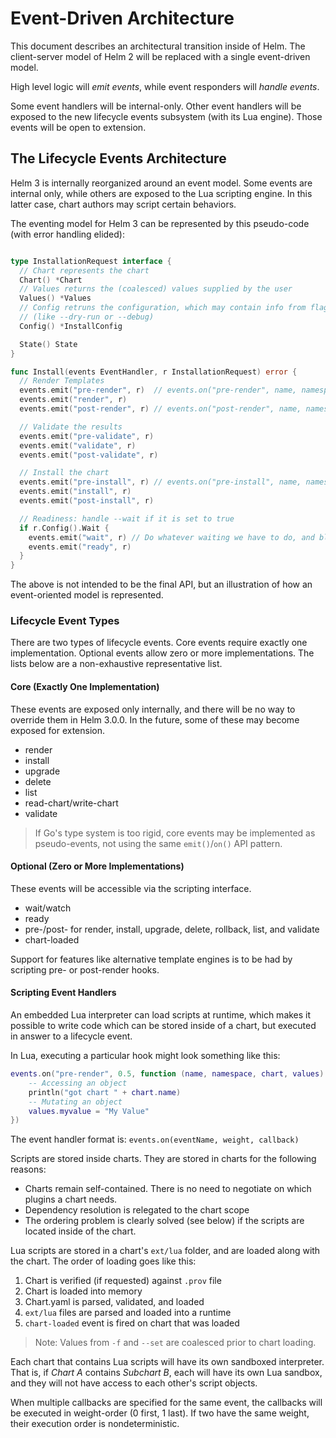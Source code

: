 # Event-Driven Architecture

This document describes an architectural transition inside of Helm. The client-server
model of Helm 2 will be replaced with a single event-driven model.

High level logic will _emit events_, while event responders will _handle events_.

Some event handlers will be internal-only. Other event handlers will be exposed
to the new lifecycle events subsystem (with its Lua engine). Those events will
be open to extension.

## The Lifecycle Events Architecture

Helm 3 is internally reorganized around an event model. Some events are
internal only, while others are exposed to the Lua scripting engine. In this
latter case, chart authors may script certain behaviors.

The eventing model for Helm 3 can be represented by this pseudo-code (with
error handling elided):

```go

type InstallationRequest interface {
  // Chart represents the chart
  Chart() *Chart
  // Values returns the (coalesced) values supplied by the user
  Values() *Values
  // Config retruns the configuration, which may contain info from flag parsing
  // (like --dry-run or --debug)
  Config() *InstallConfig

  State() State
}

func Install(events EventHandler, r InstallationRequest) error {
  // Render Templates
  events.emit("pre-render", r)  // events.on("pre-render", name, namespace, chart, values)
  events.emit("render", r)
  events.emit("post-render", r) // events.on("post-render", name, namespace, chart, values, manifest)

  // Validate the results
  events.emit("pre-validate", r)
  events.emit("validate", r)
  events.emit("post-validate", r)

  // Install the chart
  events.emit("pre-install", r) // events.on("pre-install", name, namespace, chart, values, manifest)
  events.emit("install", r)
  events.emit("post-install", r)

  // Readiness: handle --wait if it is set to true
  if r.Config().Wait {
    events.emit("wait", r) // Do whatever waiting we have to do, and block
    events.emit("ready", r)
  }
}
```

The above is not intended to be the final API, but an illustration of how an
event-oriented model is represented.

### Lifecycle Event Types

There are two types of lifecycle events. Core events require exactly one
implementation. Optional events allow zero or more implementations. The lists
below are a non-exhaustive representative list.

#### Core (Exactly One Implementation)

These events are exposed only internally, and there will be no way to override
them in Helm 3.0.0. In the future, some of these may become exposed for
extension.

- render
- install
- upgrade
- delete
- list
- read-chart/write-chart
- validate

> If Go's type system is too rigid, core events may be implemented as pseudo-events,
> not using the same `emit()`/`on()` API pattern.

#### Optional (Zero or More Implementations)

These events will be accessible via the scripting interface.

- wait/watch
- ready
- pre-/post- for render, install, upgrade, delete, rollback, list, and validate
- chart-loaded

Support for features like alternative template engines is to be had by
scripting pre- or post-render hooks.

#### Scripting Event Handlers

An embedded Lua interpreter can load scripts at runtime, which makes it
possible to write code which can be stored inside of a chart, but executed in
answer to a lifecycle event.

In Lua, executing a particular hook might look something like this:

```lua
events.on("pre-render", 0.5, function (name, namespace, chart, values) {
    -- Accessing an object
    println("got chart " + chart.name)
    -- Mutating an object
    values.myvalue = "My Value"
})
```

The event handler format is: `events.on(eventName, weight, callback)`

Scripts are stored inside charts. They are stored in charts for the following
reasons:

- Charts remain self-contained. There is no need to negotiate on which plugins
  a chart needs.
- Dependency resolution is relegated to the chart scope
- The ordering problem is clearly solved (see below) if the scripts are located
  inside of the chart.


Lua scripts are stored in a chart's `ext/lua` folder, and are loaded along with
the chart. The order of loading goes like this:

1. Chart is verified (if requested) against `.prov` file
2. Chart is loaded into memory
3. Chart.yaml is parsed, validated, and loaded
4. `ext/lua` files are parsed and loaded into a runtime
5. `chart-loaded` event is fired on chart that was loaded

> Note: Values from `-f` and `--set` are coalesced prior to chart loading.

Each chart that contains Lua scripts will have its own sandboxed interpreter.
That is, if _Chart A_ contains _Subchart B_, each will have its own Lua
sandbox, and they will not have access to each other's script objects.

When multiple callbacks are specified for the same event, the callbacks will be
executed in weight-order (0 first, 1 last). If two have the same weight, their
execution order is nondeterministic.
